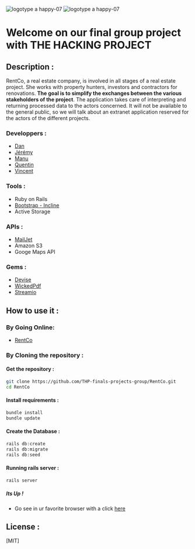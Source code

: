 ![logotype a happy-07](https://d29md5j3ph8xfz.cloudfront.net/100_percent/upload/Content/82047/THP_logoblock_grey.png)
![logotype a happy-07](https://raw.githubusercontent.com/THP-finals-projects-group/RentCo/master/app/assets/images/130764474_382950262998885_2805957376442774179_n.png)

# Welcome on our final group project with THE HACKING PROJECT

## Description :

RentCo, a real estate company, is involved in all stages of a real estate project. She works with property hunters, investors and contractors for renovations. **The goal is to simplify the exchanges between the various stakeholders of the project**. The application takes care of interpreting and returning processed data to the actors concerned. It will not be available to the general public, so we will talk about an extranet application reserved for the actors of the different projects.

### Developpers :

- [Dan](https://github.com/DanBertrand)
- [Jérémy](https://github.com/Queje)
- [Manu](https://github.com/Doury-Manuel)
- [Quentin](https://github.com/qdtrl)
- [Vincent](https://github.com/Erudigit)

### Tools :

* Ruby on Rails
* [Bootstrap - Incline](https://themes.getbootstrap.com/preview/?theme_id=3569)
* Active Storage

### APIs :

* [MailJet](https://github.com/mailjet/mailjet-gem)
* Amazon S3
* Googe Maps API

### Gems :

* [Devise](https://github.com/heartcombo/devise)
* [WickedPdf](https://github.com/mileszs/wicked_pdf)
* [Streamio](https://github.com/streamio/streamio-ffmpeg)


## How to use it :

### By Going Online:

 - [RentCo](https://rent-co.herokuapp.com/)

### By Cloning the repository :

#### Get  the repository :

```bash
git clone https://github.com/THP-finals-projects-group/RentCo.git
cd RentCo
```

#### Install requirements :

```bash
bundle install
bundle update
```

#### Create the Database :

```bash
rails db:create
rails db:migrate
rails db:seed
```

#### Running rails server :

```bash
rails server
```

##### Its Up !

 - Go see in ur favorite browser with a click [here](http://localhost:3000/)

## License :

[MIT]


